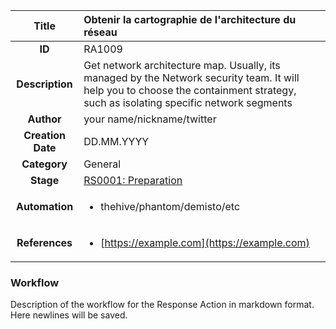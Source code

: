 | Title                       | Obtenir la cartographie de l'architecture du réseau         |
|:---------------------------:|:--------------------|
| **ID**                      | RA1009            |
| **Description**             | Get network architecture map. Usually, its managed by the Network security team. It will help you to choose the containment strategy, such as isolating specific network segments   |
| **Author**                  | your name/nickname/twitter        |
| **Creation Date**           | DD.MM.YYYY |
| **Category**                | General      |
| **Stage**                   |[RS0001: Preparation](../Response_Stages/RS0001.md)| 
| **Automation** |<ul><li>thehive/phantom/demisto/etc</li></ul>|
| **References** |<ul><li>[https://example.com](https://example.com)</li></ul>|

### Workflow

Description of the workflow for the Response Action in markdown format.  
Here newlines will be saved.  
